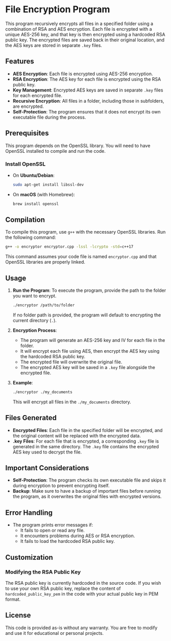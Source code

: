 # File Encryption Program

This program recursively encrypts all files in a specified folder using a combination of RSA and AES encryption. Each file is encrypted with a unique AES-256 key, and that key is then encrypted using a hardcoded RSA public key. The encrypted files are saved back in their original location, and the AES keys are stored in separate `.key` files.

## Features
- **AES Encryption**: Each file is encrypted using AES-256 encryption.
- **RSA Encryption**: The AES key for each file is encrypted using the RSA public key.
- **Key Management**: Encrypted AES keys are saved in separate `.key` files for each encrypted file.
- **Recursive Encryption**: All files in a folder, including those in subfolders, are encrypted.
- **Self-Protection**: The program ensures that it does not encrypt its own executable file during the process.

## Prerequisites

This program depends on the OpenSSL library. You will need to have OpenSSL installed to compile and run the code.

### Install OpenSSL
- On **Ubuntu/Debian**:
  ```bash
  sudo apt-get install libssl-dev
  ```
- On **macOS** (with Homebrew):
  ```bash
  brew install openssl
  ```

## Compilation

To compile this program, use `g++` with the necessary OpenSSL libraries. Run the following command:

```bash
g++ -o encryptor encryptor.cpp -lssl -lcrypto -std=c++17
```

This command assumes your code file is named `encryptor.cpp` and that OpenSSL libraries are properly linked.

## Usage

1. **Run the Program**: To execute the program, provide the path to the folder you want to encrypt.
   
   ```bash
   ./encryptor /path/to/folder
   ```

   If no folder path is provided, the program will default to encrypting the current directory (`.`).

2. **Encryption Process**:
   - The program will generate an AES-256 key and IV for each file in the folder.
   - It will encrypt each file using AES, then encrypt the AES key using the hardcoded RSA public key.
   - The encrypted file will overwrite the original file.
   - The encrypted AES key will be saved in a `.key` file alongside the encrypted file.

3. **Example**:
   ```bash
   ./encryptor ./my_documents
   ```
   This will encrypt all files in the `./my_documents` directory.

## Files Generated
- **Encrypted Files**: Each file in the specified folder will be encrypted, and the original content will be replaced with the encrypted data.
- **.key Files**: For each file that is encrypted, a corresponding `.key` file is generated in the same directory. The `.key` file contains the encrypted AES key used to decrypt the file.

## Important Considerations
- **Self-Protection**: The program checks its own executable file and skips it during encryption to prevent encrypting itself.
- **Backup**: Make sure to have a backup of important files before running the program, as it overwrites the original files with encrypted versions.

## Error Handling
- The program prints error messages if:
  - It fails to open or read any file.
  - It encounters problems during AES or RSA encryption.
  - It fails to load the hardcoded RSA public key.
  
## Customization

### Modifying the RSA Public Key
The RSA public key is currently hardcoded in the source code. If you wish to use your own RSA public key, replace the content of `hardcoded_public_key_pem` in the code with your actual public key in PEM format.

## License

This code is provided as-is without any warranty. You are free to modify and use it for educational or personal projects.